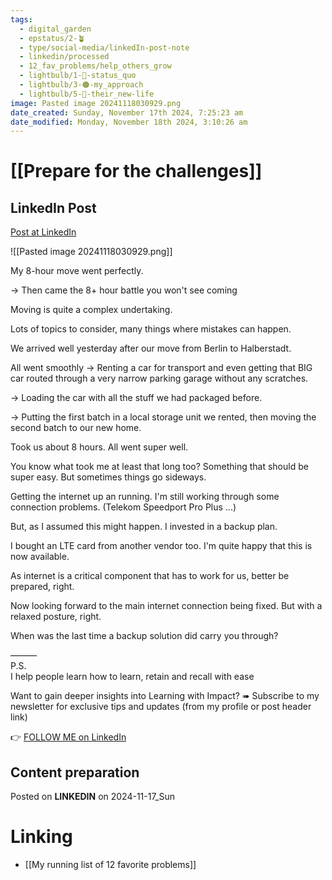 ```yaml
---
tags:
  - digital_garden
  - epstatus/2-🪴
  - type/social-media/linkedIn-post-note
  - linkedin/processed
  - 12_fav_problems/help_others_grow
  - lightbulb/1-🔴-status_quo
  - lightbulb/3-🟠-my_approach
  - lightbulb/5-🔵-their_new-life
image: Pasted image 20241118030929.png
date_created: Sunday, November 17th 2024, 7:25:23 am
date_modified: Monday, November 18th 2024, 3:10:26 am
---
```

# [[Prepare for the challenges]]
## LinkedIn Post
[Post at LinkedIn](https://www.linkedin.com/posts/sebastiankamilli_my-8-hour-move-went-perfectly-then-came-activity-7263808155388633088-Whvu?utm_source=share&utm_medium=member_desktop)
  
![[Pasted image 20241118030929.png]]

My 8-hour move went perfectly.

→ Then came the 8+ hour battle you won't see coming

Moving is quite a complex undertaking. 

Lots of topics to consider, many things where mistakes can happen. 

We arrived well yesterday after our move from Berlin to Halberstadt. 

All went smoothly
→ Renting a car for transport and even getting that BIG car routed through a very narrow parking garage without any scratches.

→ Loading the car with all the stuff we had packaged before.

→ Putting the first batch in a local storage unit we rented, then moving the second batch to our new home.

Took us about 8 hours. All went super well. 

You know what took me at least that long too? 
Something that should be super easy. 
But sometimes things go sideways.

Getting the internet up an running. 
I'm still working through some connection problems. 
(Telekom Speedport Pro Plus ...)

But, as I assumed this might happen. 
I invested in a backup plan.

I bought an LTE card from another vendor too.
I'm quite happy that this is now available. 

As internet is a critical component that has to work for us,
better be prepared, right. 

Now looking forward to the main internet connection being fixed.
But with a relaxed posture, right. 

When was the last time a backup solution did carry you through?

———  
P.S.  
I help people learn how to learn, retain and recall with ease

Want to gain deeper insights into Learning with Impact?
➠ Subscribe to my newsletter for exclusive tips and updates
(from my profile or post header link)

👉 [FOLLOW ME on LinkedIn](https://www.linkedin.com/comm/mynetwork/discovery-see-all?usecase=PEOPLE_FOLLOWS&followMember=sebastiankamilli)

## Content preparation

Posted on **LINKEDIN** on 2024-11-17_Sun
# Linking
+ [[My running list of 12 favorite problems]]